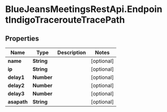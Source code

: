 # BlueJeansMeetingsRestApi.EndpointIndigoTracerouteTracePath

## Properties
Name | Type | Description | Notes
------------ | ------------- | ------------- | -------------
**name** | **String** |  | [optional] 
**ip** | **String** |  | [optional] 
**delay1** | **Number** |  | [optional] 
**delay2** | **Number** |  | [optional] 
**delay3** | **Number** |  | [optional] 
**asapath** | **String** |  | [optional] 


